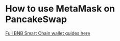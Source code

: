 # How to use MetaMask on PancakeSwap

[Full BNB Smart Chain wallet guides here](https://docs.binance.org/smart-chain/wallet/metamask.html)



